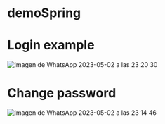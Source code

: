 # demoSpring
# Login example
![Imagen de WhatsApp 2023-05-02 a las 23 20 30](https://user-images.githubusercontent.com/71612458/235841708-8147da0c-057b-41ea-a278-31e3fc8e7f92.jpg)

# Change password
![Imagen de WhatsApp 2023-05-02 a las 23 14 46](https://user-images.githubusercontent.com/71612458/235841606-d8dd9c3c-a992-4a21-b7c9-3dbc32d1cf62.jpg)

